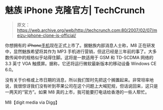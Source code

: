 # 魅族 iPhone 克隆官方| TechCrunch

> 原文：<https://web.archive.org/web/http://techcrunch.com:80/2007/02/07/meizu-iphone-clone-is-official/>

你想拥有的
~~iPhone~~[手机](https://web.archive.org/web/20160406222311/http://crunchgear.com/2007/01/29/the-iphone-you-should-lust-over/)现在正式上市了。据魅族内部消息人士称，M8 正在研发中，显然魅族希望将其作为 MP3 手机进行营销，但这已经是三年前的事了。大多数传闻中的规格似乎站得住脚。这将是一款适用于 GSM 和 TD-SCDMA 网络的 3.3 英寸 VGA 触摸屏。据称，它还将运行微软最新版本的移动设备 Windows CE 6.0。

没有关于价格或上市日期的消息，所以我们暂时先把这个搁置起来。非常坦率地说，我很惊讶我们没有听到苹果公司在这个问题上大喊犯规，但话说回来，这只是一两天的“官方”。如果 M8 真的上市，我可能要打电话给香港的一些人帮忙。

M8【digit media via Digg】